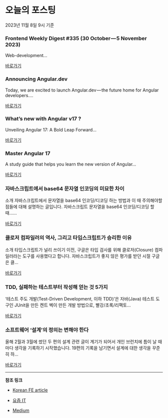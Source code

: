 # 오늘의 포스팅 
2023년 11월 8일 9시 기준 

### Frontend Weekly Digest #335 (30 October — 5 November 2023) 

 Web-development... 

 [바로가기](https://medium.com/@frontender-ua/frontend-weekly-digest-335-30-october-5-november-2023-c2286d7c49cb?responsesOpen=true&sortBy=REVERSE_CHRON&source=topic_portal_recommended_stories---------0-84----------front_end_development----------603562bf_1a7c_4525_91bc_1617b7ae0970-------) 

### Announcing Angular.dev 

 Today, we are excited to launch Angular.dev — the future home for Angular developers.... 

 [바로가기](https://medium.com/angular-blog/announcing-angular-dev-1e1205fa3039?responsesOpen=true&sortBy=REVERSE_CHRON&source=topic_portal_recommended_stories---------0-84----------react----------b121daaf_3a7d_4ff5_86d6_e283f765309c-------) 

### What’s new with Angular v17 ? 

 Unveiling Angular 17: A Bold Leap Forward... 

 [바로가기](https://medium.com/@sasidharansd/whats-new-with-angular-v17-7b8058079baf?responsesOpen=true&sortBy=REVERSE_CHRON&source=topic_portal_recommended_stories---------0-84----------javascript----------66549ec2_250b_4e26_90d2_a6c047cba631-------) 

### Master Angular 17 

 A study guide that helps you learn the new version of Angular... 

 [바로가기](https://medium.com/itnext/master-angular-17-829c8cf30391?responsesOpen=true&sortBy=REVERSE_CHRON&source=topic_portal_recommended_stories---------0-84----------typescript----------ee6c7143_87f6_4f38_a96a_00bfe4bba49e-------) 

###  자바스크립트에서 base64 문자열 인코딩의 미묘한 차이 

 소개 자바스크립트에서 문자열을 base64 인코딩/디코딩 하는 방법과 이 때 주의해야할 점들에 대해 설명하는 글입니다. 자바스크립트 문자열을 base64 인코딩/디코딩 할 때…... 

 [바로가기](https://kofearticle.substack.com/p/korean-fe-article-base64) 

###  클로저 컴파일러의 역사, 그리고 타입스크립트가 승리한 이유 

 소개 타입스크립트가 널리 쓰이기 이전, 구글은 타입 검사를 위해 클로저(Closure) 컴파일러라는 도구를 사용했다고 합니다. 자바스크립트가 좋지 않은 평가를 받던 시절 구글은 클... 

 [바로가기](https://kofearticle.substack.com/p/korean-fe-article-bab) 

### TDD, 실패하는 테스트부터 작성해 얻는 것 5가지 

 ‘테스트 주도 개발(Test-Driven Development, 이하 TDD)’은 자바(Java) 테스트 도구인 JUnit을 만든 켄트 벡이 만든 개발 방법으로, 빨강/초록/리팩토... 

 [바로가기](https://yozm.wishket.com/magazine/detail/2308/) 

### 소프트웨어 ‘설계’의 정의는 변해야 한다 

 올해 2월과 3월에 썼던 두 편의 설계 관련 글이 계기가 되어서 개인 브런치에 틈이 날 때마다 생각을 기록하기 시작했습니다. 19편의 기록을 남기면서 설계에 대한 생각을 꾸준히 하... 

 [바로가기](https://yozm.wishket.com/magazine/detail/2307/) 

---

**참조 링크**

- [Korean FE article](https://kofearticle.substack.com) 

- [요즘 IT](https://yozm.wishket.com/magazine) 

- [Medium](https://medium.com) 

